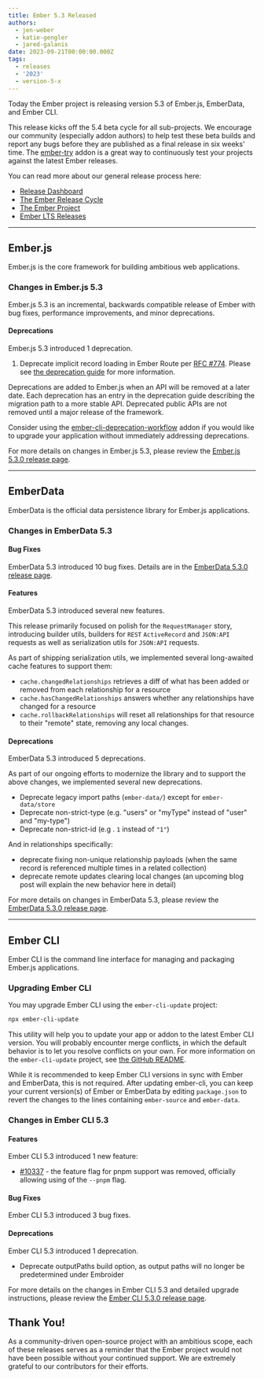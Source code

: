 ```yaml
---
title: Ember 5.3 Released
authors:
  - jen-weber
  - katie-gengler
  - jared-galanis
date: 2023-09-21T00:00:00.000Z
tags:
  - releases
  - '2023'
  - version-5-x
---
```


Today the Ember project is releasing version 5.3 of Ember.js, EmberData, and Ember CLI. <!-- Block start: Uncomment if an LTS candidate --><!--This release of Ember.js is an LTS (Long Term Support) candidate. LTS candidates prioritize stability over the addition of new features, and have an extended support schedule.--><!-- Block end -->

This release kicks off the 5.4 beta cycle for all sub-projects. We encourage our community (especially addon authors) to help test these beta builds and report any bugs before they are published as a final release in six weeks' time. The [ember-try](https://github.com/ember-cli/ember-try) addon is a great way to continuously test your projects against the latest Ember releases.

You can read more about our general release process here:

- [Release Dashboard](http://emberjs.com/releases/)
- [The Ember Release Cycle](https://blog.emberjs.com/new-ember-release-process/)
- [The Ember Project](https://blog.emberjs.com/ember-project-at-2-0/)
- [Ember LTS Releases](https://blog.emberjs.com/announcing-embers-first-lts/)

---

## Ember.js

Ember.js is the core framework for building ambitious web applications.

### Changes in Ember.js 5.3

Ember.js 5.3 is an incremental, backwards compatible release of Ember with bug fixes, performance improvements, and minor deprecations.

#### Deprecations

Ember.js 5.3 introduced 1 deprecation.

1. Deprecate implicit record loading in Ember Route per [RFC #774](https://rfcs.emberjs.com/id/0774-implicit-record-route-loading). Please see [the deprecation guide](https://deprecations.emberjs.com/v5.x#toc_deprecate-implicit-route-model) for more information.
<!-- Block start: If there were no deprecations, remove this block -->

Deprecations are added to Ember.js when an API will be removed at a later date. Each deprecation has an entry in the deprecation guide describing the migration path to a more stable API. Deprecated public APIs are not removed until a major release of the framework.

Consider using the [ember-cli-deprecation-workflow](https://github.com/mixonic/ember-cli-deprecation-workflow) addon if you would like to upgrade your application without immediately addressing deprecations.

<!-- Block end -->

For more details on changes in Ember.js 5.3, please review the [Ember.js 5.3.0 release page](https://github.com/emberjs/ember.js/releases/tag/v5.3.0).

---

## EmberData

EmberData is the official data persistence library for Ember.js applications.

### Changes in EmberData 5.3

#### Bug Fixes

EmberData 5.3 introduced 10 bug fixes. Details are in the
[EmberData 5.3.0 release page](https://github.com/emberjs/data/releases/tag/v5.3.0).

#### Features

EmberData 5.3 introduced several new features.

This release primarily focused on polish for the `RequestManager` story, introducing builder utils, builders for `REST` `ActiveRecord` and `JSON:API` requests as well as serialization utils for `JSON:API` requests.

As part of shipping serialization utils, we implemented several long-awaited cache features to support them:

- `cache.changedRelationships` retrieves a diff of what has been added or removed from each relationship for a resource
- `cache.hasChangedRelationships` answers whether any relationships have changed for a resource
- `cache.rollbackRelationships` will reset all relationships for that resource to their "remote" state, removing any local changes.

#### Deprecations

EmberData 5.3 introduced 5 deprecations.

As part of our ongoing efforts to modernize the library and to support the above changes, we implemented several new deprecations.

- Deprecate legacy import paths (`ember-data/`) except for `ember-data/store`
- Deprecate non-strict-type (e.g. "users" or "myType" instead of "user" and "my-type")
- Deprecate non-strict-id (e.g . `1` instead of `"1"`)

And in relationships specifically:

- deprecate fixing non-unique relationship payloads (when the same record is referenced multiple times in a related collection)
- deprecate remote updates clearing local changes (an upcoming blog post will explain the new behavior here in detail)

For more details on changes in EmberData 5.3, please review the
[EmberData 5.3.0 release page](https://github.com/emberjs/data/releases/tag/v5.3.0).

---

## Ember CLI

Ember CLI is the command line interface for managing and packaging Ember.js applications.

### Upgrading Ember CLI

You may upgrade Ember CLI using the `ember-cli-update` project:

```bash
npx ember-cli-update
```

This utility will help you to update your app or addon to the latest Ember CLI version. You will probably encounter merge conflicts, in which the default behavior is to let you resolve conflicts on your own. For more information on the `ember-cli-update` project, see [the GitHub README](https://github.com/ember-cli/ember-cli-update).

While it is recommended to keep Ember CLI versions in sync with Ember and EmberData, this is not required. After updating ember-cli, you can keep your current version(s) of Ember or EmberData by editing `package.json` to revert the changes to the lines containing `ember-source` and `ember-data`.

### Changes in Ember CLI 5.3

#### Features

Ember CLI 5.3 introduced 1 new feature:

- [#10337](https://github.com/ember-cli/ember-cli/pull/10337) - the feature flag for pnpm support was removed, officially allowing using of the `--pnpm` flag.

#### Bug Fixes

Ember CLI 5.3 introduced 3 bug fixes.

#### Deprecations

Ember CLI 5.3 introduced 1 deprecation.

- Deprecate outputPaths build option, as output paths will no longer be predetermined under Embroider

For more details on the changes in Ember CLI 5.3 and detailed upgrade
instructions, please review the [Ember CLI 5.3.0 release page](https://github.com/ember-cli/ember-cli/releases/tag/v5.3.0).

## Thank You!

As a community-driven open-source project with an ambitious scope, each of these releases serves as a reminder that the Ember project would not have been possible without your continued support. We are extremely grateful to our contributors for their efforts.
